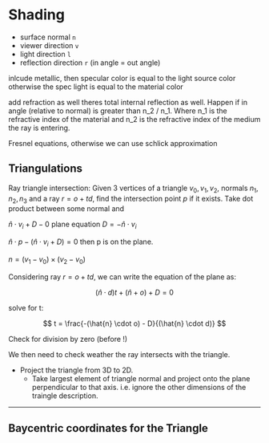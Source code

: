 # Shading

- surface normal ``n``
- viewer direction ``v``
- light direction ``l``
- reflection direction ``r`` (in angle = out angle)

inlcude metallic, then specular color is equal to the light source color
otherwise the spec light is equal to the material color

add refraction as well
theres total internal reflection as well. Happen if in angle (relative to normal) is greater than n_2 / n_1. Where n_1 is the refractive index of the material and n_2 is the refractive index of the medium the ray is entering.

Fresnel equations, otherwise we can use schlick approximation


## Triangulations

Ray triangle intersection: Given 3 vertices of a triangle $v_0, v_1, v_2$, normals $n_1, n_2, n_3$ and a ray $r = o + td$, find the intersection point $p$ if it exists. Take dot product between some normal and 


$\hat{n} \cdot v_i  + D - 0$ plane equation
$D = - \hat{n} \cdot v_i$

$\hat{n} \cdot p - ( \hat{n} \cdot v_i + D) = 0$ then p is on the plane.

$n = (v_1 - v_0) \times (v_2 - v_0)$

Considering ray $r = o + td$, we can write the equation of the plane as:

$$ (\hat{n} \cdot d) t +  (\hat{n} + o) + D = 0$$

solve for t:

$$ t = \frac{-(\hat{n} \cdot o) - D}{(\hat{n} \cdot d)} $$

Check for division by zero (before !)

We then need to check weather the ray intersects with the triangle. 

- Project the triangle from 3D to 2D. 
    - Take largest element of triangle normal and project onto the plane perpendicular to that axis. i.e. ignore the other dimensions of the traingle description.

---

## Baycentric coordinates for the Triangle




